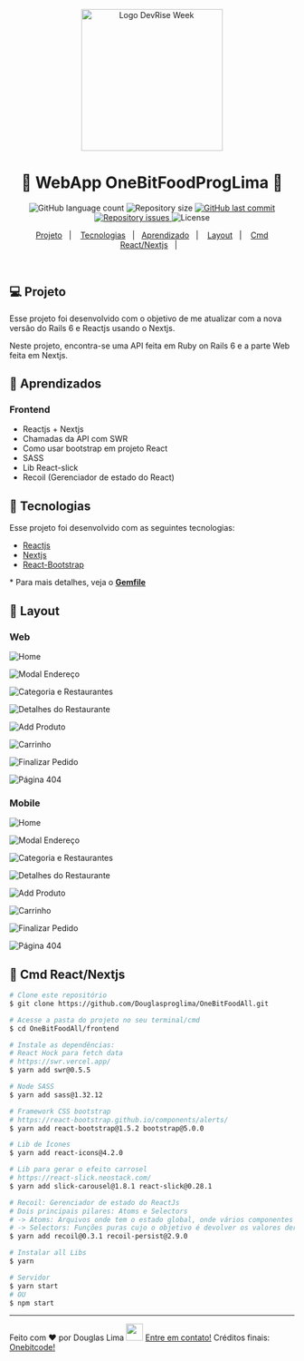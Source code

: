 <p align="center">
  <img alt="Logo DevRise Week" title="#douglasproglima-apps" src="https://rubyonrails.org/images/rails-logo.svg" width="250px" />
</p>

<h1 align="center">
🚀 WebApp OneBitFoodProgLima 🚀
</h1>

<p align="center">
  <img alt="GitHub language count" src="https://img.shields.io/github/languages/count/Douglasproglima/OneBitFoodAll">

  <img alt="Repository size" src="https://img.shields.io/github/repo-size/Douglasproglima/OneBitFoodAll">

  <a href="https://github.com/Douglasproglima/OneBitFoodAll/commits/main">
    <img alt="GitHub last commit" src="https://img.shields.io/github/last-commit/Douglasproglima/OneBitFoodAll">
  </a>

  <a href="https://github.com/Douglasproglima/FindHouses/issues">
    <img alt="Repository issues" src="https://img.shields.io/github/issues/Douglasproglima/OneBitFoodAll">
  </a>

  <img alt="License" src="https://img.shields.io/badge/license-MIT-brightgreen">
</p>

<p align="center">
  <a href="#-projeto">Projeto</a>&nbsp;&nbsp;&nbsp;|&nbsp;&nbsp;&nbsp;
  <a href="#rocket-tecnologias">Tecnologias</a>&nbsp;&nbsp;&nbsp;|&nbsp;&nbsp;&nbsp;<a href="#rocket-tecnologias">Aprendizado</a>&nbsp;&nbsp;&nbsp;|&nbsp;&nbsp;&nbsp;
<a href="#-layout">Layout</a>&nbsp;&nbsp;&nbsp;|&nbsp;&nbsp;&nbsp;
<a href="#rocket-executando">Cmd React/Nextjs</a>&nbsp;&nbsp;&nbsp;|&nbsp;&nbsp;&nbsp;

</p>
<br>

## 💻 Projeto

Esse projeto foi desenvolvido com o objetivo de me atualizar com a nova versão do Rails 6 e Reactjs usando o Nextjs.

Neste projeto, encontra-se uma API feita em Ruby on Rails 6 e a parte Web feita em Nextjs.

## :school_satchel: Aprendizados

### Frontend

- Reactjs + Nextjs
- Chamadas da API com SWR
- Como usar bootstrap em projeto React
- SASS
- Lib React-slick
- Recoil (Gerenciador de estado do React)

## :rocket: Tecnologias

Esse projeto foi desenvolvido com as seguintes tecnologias:

- [Reactjs](https://pt-br.reactjs.org/)
- [Nextjs](https://nextjs.org/)
- [React-Bootstrap](https://react-bootstrap.github.io/)

\* Para mais detalhes, veja o **[Gemfile](./GemFile)**

## 🎨 Layout

### Web

![Home](./assets/images/web/01.png)

![Modal Endereço](./assets/images/web/02.png)

![Categoria e Restaurantes](./assets/images/web/03.png)

![Detalhes do Restaurante](./assets/images/web/04.png)

![Add Produto](./assets/images/web/05.png)

![Carrinho](./assets/images/web/06.png)

![Finalizar Pedido](./assets/images/web/07.png)

![Página 404](./assets/images/web/08.png)

### Mobile

![Home](./assets/images/mobile/01-mobile.png)

![Modal Endereço](./assets/images/mobile/02-mobile.png)

![Categoria e Restaurantes](./assets/images/mobile/03-mobile.png)

![Detalhes do Restaurante](./assets/images/mobile/04-mobile.png)

![Add Produto](./assets/images/mobile/05-mobile.png)

![Carrinho](./assets/images/mobile/06-mobile.png)

![Finalizar Pedido](./assets/images/mobile/07-mobile.png)

![Página 404](./assets/images/mobile/08-moible.png)

## :notebook: Cmd React/Nextjs

```bash
# Clone este repositório
$ git clone https://github.com/Douglasproglima/OneBitFoodAll.git

# Acesse a pasta do projeto no seu terminal/cmd
$ cd OneBitFoodAll/frontend

# Instale as dependências:
# React Hock para fetch data
# https://swr.vercel.app/
$ yarn add swr@0.5.5

# Node SASS
$ yarn add sass@1.32.12

# Framework CSS bootstrap
# https://react-bootstrap.github.io/components/alerts/
$ yarn add react-bootstrap@1.5.2 bootstrap@5.0.0

# Lib de Ícones
$ yarn add react-icons@4.2.0

# Lib para gerar o efeito carrosel
# https://react-slick.neostack.com/
$ yarn add slick-carousel@1.8.1 react-slick@0.28.1

# Recoil: Gerenciador de estado do ReactJs
# Dois principais pilares: Atoms e Selectors
# -> Atoms: Arquivos onde tem o estado global, onde vários componentes tem acesso a esse estado, é possível atualizar e ler estes estados
# -> Selectors: Funções puras cujo o objetivo é devolver os valores derivados dos atoms.
$ yarn add recoil@0.3.1 recoil-persist@2.9.0

# Instalar all Libs
$ yarn

# Servidor
$ yarn start
# OU
$ npm start
```

---

Feito com ❤️ por Douglas Lima <img src="https://raw.githubusercontent.com/Douglasproglima/douglasproglima/master/gifs/Hi.gif" width="30px"></h2> [Entre em contato!](https://www.linkedin.com/in/douglasproglima) </h2>Créditos finais: [Onebitcode!](https://www.onebitcode.comhttps://onebitcode.com/)
